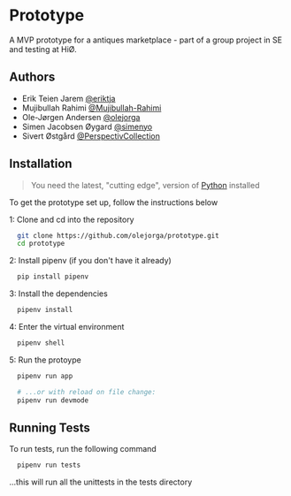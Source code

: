# Prototype

A MVP prototype for a antiques marketplace - part of a group project in SE and testing at HiØ.

## Authors

- Erik Teien Jarem [@eriktja](https://www.github.com/eriktja)
- Mujibullah Rahimi [@Mujibullah-Rahimi](https://www.github.com/Mujibullah-Rahimi)
- Ole-Jørgen Andersen [@olejorga](https://www.github.com/olejorga)
- Simen Jacobsen Øygard [@simenyo](https://www.github.com/simenyo)
- Sivert Østgård [@PerspectivCollection](https://www.github.com/PerspectivCollection)

## Installation

> You need the latest, "cutting edge", version of [Python](https://www.python.org) installed

To get the prototype set up, follow the instructions below

1: Clone and cd into the repository

```bash
  git clone https://github.com/olejorga/prototype.git
  cd prototype
```

2: Install pipenv (if you don't have it already)

```bash
  pip install pipenv
```

3: Install the dependencies

```bash
  pipenv install
```

4: Enter the virtual environment

```bash
  pipenv shell
```

5: Run the protoype

```bash
  pipenv run app

  # ...or with reload on file change:
  pipenv run devmode
```

## Running Tests

To run tests, run the following command

```bash
  pipenv run tests
```

...this will run all the unittests in the tests directory
